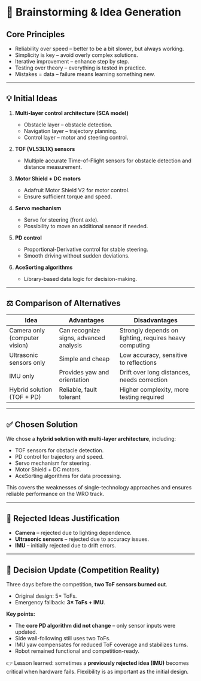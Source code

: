 # 🧠 Brainstorming & Idea Generation

## Core Principles
- Reliability over speed – better to be a bit slower, but always working.  
- Simplicity is key – avoid overly complex solutions.  
- Iterative improvement – enhance step by step.  
- Testing over theory – everything is tested in practice.  
- Mistakes = data – failure means learning something new.  

---

## 💡 Initial Ideas

1. **Multi-layer control architecture (SCA model)**  
   - Obstacle layer – obstacle detection.  
   - Navigation layer – trajectory planning.  
   - Control layer – motor and steering control.  

2. **TOF (VL53L1X) sensors**  
   - Multiple accurate Time-of-Flight sensors for obstacle detection and distance measurement.  

3. **Motor Shield + DC motors**  
   - Adafruit Motor Shield V2 for motor control.  
   - Ensure sufficient torque and speed.  

4. **Servo mechanism**  
   - Servo for steering (front axle).  
   - Possibility to move an additional sensor if needed.  

5. **PD control**  
   - Proportional-Derivative control for stable steering.  
   - Smooth driving without sudden deviations.  

6. **AceSorting algorithms**  
   - Library-based data logic for decision-making.  

---

## ⚖️ Comparison of Alternatives

| Idea                         | Advantages                           | Disadvantages                       |
|------------------------------|--------------------------------------|-------------------------------------|
| Camera only (computer vision)| Can recognize signs, advanced analysis | Strongly depends on lighting, requires heavy computing |
| Ultrasonic sensors only      | Simple and cheap                     | Low accuracy, sensitive to reflections |
| IMU only                     | Provides yaw and orientation         | Drift over long distances, needs correction |
| Hybrid solution (TOF + PD)   | Reliable, fault tolerant             | Higher complexity, more testing required |

---

## ✅ Chosen Solution

We chose a **hybrid solution with multi-layer architecture**, including:  
- TOF sensors for obstacle detection.  
- PD control for trajectory and speed.  
- Servo mechanism for steering.  
- Motor Shield + DC motors.  
- AceSorting algorithms for data processing.  

This covers the weaknesses of single-technology approaches and ensures reliable performance on the WRO track.  

---

## 🔄 Rejected Ideas Justification

- **Camera** – rejected due to lighting dependence.  
- **Ultrasonic sensors** – rejected due to accuracy issues.  
- **IMU** – initially rejected due to drift errors.  

---

## 🔁 Decision Update (Competition Reality)

Three days before the competition, **two ToF sensors burned out**.  
- Original design: 5× ToFs.  
- Emergency fallback: **3× ToFs + IMU**.  

**Key points:**  
- The **core PD algorithm did not change** – only sensor inputs were updated.  
- Side wall-following still uses two ToFs.  
- IMU yaw compensates for reduced ToF coverage and stabilizes turns.  
- Robot remained functional and competition-ready.  

👉 Lesson learned: sometimes a **previously rejected idea (IMU)** becomes critical when hardware fails. Flexibility is as important as the initial design.  

